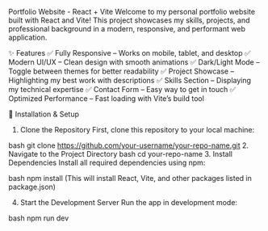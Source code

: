 Portfolio Website - React + Vite
Welcome to my personal portfolio website built with React and Vite! This project showcases my skills, projects, and professional background in a modern, responsive, and performant web application.

✨ Features
✅ Fully Responsive – Works on mobile, tablet, and desktop
✅ Modern UI/UX – Clean design with smooth animations
✅ Dark/Light Mode – Toggle between themes for better readability
✅ Project Showcase – Highlighting my best work with descriptions
✅ Skills Section – Displaying my technical expertise
✅ Contact Form – Easy way to get in touch
✅ Optimized Performance – Fast loading with Vite’s build tool

🚀 Installation & Setup
1. Clone the Repository
First, clone this repository to your local machine:

bash
git clone https://github.com/your-username/your-repo-name.git
2. Navigate to the Project Directory
bash
cd your-repo-name
3. Install Dependencies
Install all required dependencies using npm:

bash
npm install
(This will install React, Vite, and other packages listed in package.json)

4. Start the Development Server
Run the app in development mode:

bash
npm run dev
